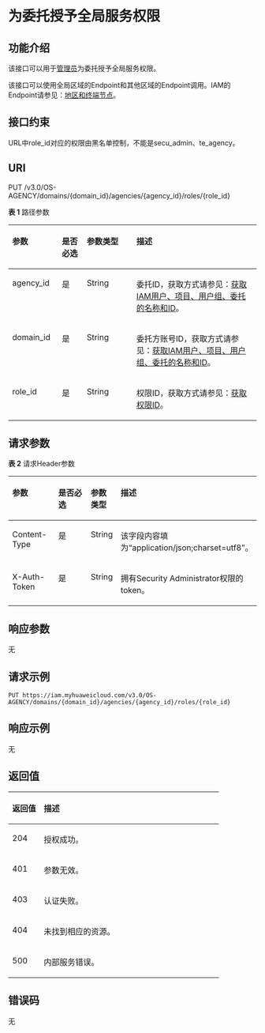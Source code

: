 # 为委托授予全局服务权限<a name="zh-cn_topic_0079467624"></a>

## 功能介绍<a name="zh-cn_topic_0222594367_section1583144915555"></a>

该接口可以用于[管理员](https://support.huaweicloud.com/usermanual-iam/zh-cn_topic_0079496985.html)为委托授予全局服务权限。

该接口可以使用全局区域的Endpoint和其他区域的Endpoint调用。IAM的Endpoint请参见：[地区和终端节点](https://developer.huaweicloud.com/endpoint?IAM)。

## 接口约束<a name="zh-cn_topic_0222594367_section384449125512"></a>

URL中role\_id对应的权限由黑名单控制，不能是secu\_admin、te\_agency。

## URI<a name="zh-cn_topic_0222594367_section1985749155519"></a>

PUT /v3.0/OS-AGENCY/domains/\{domain\_id\}/agencies/\{agency\_id\}/roles/\{role\_id\}

**表 1**  路径参数

<a name="zh-cn_topic_0222594367_table178744945512"></a>
<table><thead align="left"><tr id="zh-cn_topic_0222594367_row28644912552"><th class="cellrowborder" valign="top" width="20%" id="mcps1.2.5.1.1"><p id="zh-cn_topic_0222594367_p1887149115513"><a name="zh-cn_topic_0222594367_p1887149115513"></a><a name="zh-cn_topic_0222594367_p1887149115513"></a>参数</p>
</th>
<th class="cellrowborder" valign="top" width="10%" id="mcps1.2.5.1.2"><p id="zh-cn_topic_0222594367_p18881649185510"><a name="zh-cn_topic_0222594367_p18881649185510"></a><a name="zh-cn_topic_0222594367_p18881649185510"></a>是否必选</p>
</th>
<th class="cellrowborder" valign="top" width="20%" id="mcps1.2.5.1.3"><p id="zh-cn_topic_0222594367_p1488114917557"><a name="zh-cn_topic_0222594367_p1488114917557"></a><a name="zh-cn_topic_0222594367_p1488114917557"></a>参数类型</p>
</th>
<th class="cellrowborder" valign="top" width="50%" id="mcps1.2.5.1.4"><p id="zh-cn_topic_0222594367_p138912495555"><a name="zh-cn_topic_0222594367_p138912495555"></a><a name="zh-cn_topic_0222594367_p138912495555"></a>描述</p>
</th>
</tr>
</thead>
<tbody><tr id="zh-cn_topic_0222594367_row19861949135517"><td class="cellrowborder" valign="top" width="20%" headers="mcps1.2.5.1.1 "><p id="zh-cn_topic_0222594367_p1889144935512"><a name="zh-cn_topic_0222594367_p1889144935512"></a><a name="zh-cn_topic_0222594367_p1889144935512"></a>agency_id</p>
</td>
<td class="cellrowborder" valign="top" width="10%" headers="mcps1.2.5.1.2 "><p id="zh-cn_topic_0222594367_p1789164955517"><a name="zh-cn_topic_0222594367_p1789164955517"></a><a name="zh-cn_topic_0222594367_p1789164955517"></a>是</p>
</td>
<td class="cellrowborder" valign="top" width="20%" headers="mcps1.2.5.1.3 "><p id="zh-cn_topic_0222594367_p59054905512"><a name="zh-cn_topic_0222594367_p59054905512"></a><a name="zh-cn_topic_0222594367_p59054905512"></a>String</p>
</td>
<td class="cellrowborder" valign="top" width="50%" headers="mcps1.2.5.1.4 "><p id="zh-cn_topic_0222594367_p17908491553"><a name="zh-cn_topic_0222594367_p17908491553"></a><a name="zh-cn_topic_0222594367_p17908491553"></a>委托ID，获取方式请参见：<a href="获取IAM用户-项目-用户组-委托的名称和ID.md">获取IAM用户、项目、用户组、委托的名称和ID</a>。</p>
</td>
</tr>
<tr id="zh-cn_topic_0222594367_row78614912553"><td class="cellrowborder" valign="top" width="20%" headers="mcps1.2.5.1.1 "><p id="zh-cn_topic_0222594367_p1591649115519"><a name="zh-cn_topic_0222594367_p1591649115519"></a><a name="zh-cn_topic_0222594367_p1591649115519"></a>domain_id</p>
</td>
<td class="cellrowborder" valign="top" width="10%" headers="mcps1.2.5.1.2 "><p id="zh-cn_topic_0222594367_p13911149125511"><a name="zh-cn_topic_0222594367_p13911149125511"></a><a name="zh-cn_topic_0222594367_p13911149125511"></a>是</p>
</td>
<td class="cellrowborder" valign="top" width="20%" headers="mcps1.2.5.1.3 "><p id="zh-cn_topic_0222594367_p492204911554"><a name="zh-cn_topic_0222594367_p492204911554"></a><a name="zh-cn_topic_0222594367_p492204911554"></a>String</p>
</td>
<td class="cellrowborder" valign="top" width="50%" headers="mcps1.2.5.1.4 "><p id="zh-cn_topic_0222594367_p192164919553"><a name="zh-cn_topic_0222594367_p192164919553"></a><a name="zh-cn_topic_0222594367_p192164919553"></a>委托方账号ID，获取方式请参见：<a href="获取IAM用户-项目-用户组-委托的名称和ID.md">获取IAM用户、项目、用户组、委托的名称和ID</a>。</p>
</td>
</tr>
<tr id="zh-cn_topic_0222594367_row208654915553"><td class="cellrowborder" valign="top" width="20%" headers="mcps1.2.5.1.1 "><p id="zh-cn_topic_0222594367_p1893124913558"><a name="zh-cn_topic_0222594367_p1893124913558"></a><a name="zh-cn_topic_0222594367_p1893124913558"></a>role_id</p>
</td>
<td class="cellrowborder" valign="top" width="10%" headers="mcps1.2.5.1.2 "><p id="zh-cn_topic_0222594367_p14941749155520"><a name="zh-cn_topic_0222594367_p14941749155520"></a><a name="zh-cn_topic_0222594367_p14941749155520"></a>是</p>
</td>
<td class="cellrowborder" valign="top" width="20%" headers="mcps1.2.5.1.3 "><p id="zh-cn_topic_0222594367_p1195349205517"><a name="zh-cn_topic_0222594367_p1195349205517"></a><a name="zh-cn_topic_0222594367_p1195349205517"></a>String</p>
</td>
<td class="cellrowborder" valign="top" width="50%" headers="mcps1.2.5.1.4 "><p id="zh-cn_topic_0222594367_p1395249145511"><a name="zh-cn_topic_0222594367_p1395249145511"></a><a name="zh-cn_topic_0222594367_p1395249145511"></a>权限ID，获取方式请参见：<a href="查询权限列表.md">获取权限ID</a>。</p>
</td>
</tr>
</tbody>
</table>

## 请求参数<a name="zh-cn_topic_0222594367_section139614917551"></a>

**表 2**  请求Header参数

<a name="zh-cn_topic_0222594367_HeaderParameter"></a>
<table><thead align="left"><tr id="zh-cn_topic_0222594367_row496849185515"><th class="cellrowborder" valign="top" width="20%" id="mcps1.2.5.1.1"><p id="zh-cn_topic_0222594367_p2978499558"><a name="zh-cn_topic_0222594367_p2978499558"></a><a name="zh-cn_topic_0222594367_p2978499558"></a>参数</p>
</th>
<th class="cellrowborder" valign="top" width="20%" id="mcps1.2.5.1.2"><p id="zh-cn_topic_0222594367_p897449195514"><a name="zh-cn_topic_0222594367_p897449195514"></a><a name="zh-cn_topic_0222594367_p897449195514"></a>是否必选</p>
</th>
<th class="cellrowborder" valign="top" width="10%" id="mcps1.2.5.1.3"><p id="zh-cn_topic_0222594367_p49854919555"><a name="zh-cn_topic_0222594367_p49854919555"></a><a name="zh-cn_topic_0222594367_p49854919555"></a>参数类型</p>
</th>
<th class="cellrowborder" valign="top" width="50%" id="mcps1.2.5.1.4"><p id="zh-cn_topic_0222594367_p179884919556"><a name="zh-cn_topic_0222594367_p179884919556"></a><a name="zh-cn_topic_0222594367_p179884919556"></a>描述</p>
</th>
</tr>
</thead>
<tbody><tr id="zh-cn_topic_0222594367_row169684919554"><td class="cellrowborder" valign="top" width="20%" headers="mcps1.2.5.1.1 "><p id="zh-cn_topic_0222594367_p1098154915551"><a name="zh-cn_topic_0222594367_p1098154915551"></a><a name="zh-cn_topic_0222594367_p1098154915551"></a>Content-Type</p>
</td>
<td class="cellrowborder" valign="top" width="20%" headers="mcps1.2.5.1.2 "><p id="zh-cn_topic_0222594367_p149913491551"><a name="zh-cn_topic_0222594367_p149913491551"></a><a name="zh-cn_topic_0222594367_p149913491551"></a>是</p>
</td>
<td class="cellrowborder" valign="top" width="10%" headers="mcps1.2.5.1.3 "><p id="zh-cn_topic_0222594367_p159924919555"><a name="zh-cn_topic_0222594367_p159924919555"></a><a name="zh-cn_topic_0222594367_p159924919555"></a>String</p>
</td>
<td class="cellrowborder" valign="top" width="50%" headers="mcps1.2.5.1.4 "><p id="zh-cn_topic_0222594367_p29974925518"><a name="zh-cn_topic_0222594367_p29974925518"></a><a name="zh-cn_topic_0222594367_p29974925518"></a>该字段内容填为“application/json;charset=utf8”。</p>
</td>
</tr>
<tr id="zh-cn_topic_0222594367_row8967498555"><td class="cellrowborder" valign="top" width="20%" headers="mcps1.2.5.1.1 "><p id="zh-cn_topic_0222594367_p1710024914559"><a name="zh-cn_topic_0222594367_p1710024914559"></a><a name="zh-cn_topic_0222594367_p1710024914559"></a>X-Auth-Token</p>
</td>
<td class="cellrowborder" valign="top" width="20%" headers="mcps1.2.5.1.2 "><p id="zh-cn_topic_0222594367_p19101144917557"><a name="zh-cn_topic_0222594367_p19101144917557"></a><a name="zh-cn_topic_0222594367_p19101144917557"></a>是</p>
</td>
<td class="cellrowborder" valign="top" width="10%" headers="mcps1.2.5.1.3 "><p id="zh-cn_topic_0222594367_p18101124917559"><a name="zh-cn_topic_0222594367_p18101124917559"></a><a name="zh-cn_topic_0222594367_p18101124917559"></a>String</p>
</td>
<td class="cellrowborder" valign="top" width="50%" headers="mcps1.2.5.1.4 "><p id="zh-cn_topic_0222594367_p210124925512"><a name="zh-cn_topic_0222594367_p210124925512"></a><a name="zh-cn_topic_0222594367_p210124925512"></a>拥有Security Administrator权限的token。</p>
</td>
</tr>
</tbody>
</table>

## 响应参数<a name="zh-cn_topic_0222594367_section6102124917554"></a>

无

## 请求示例<a name="zh-cn_topic_0222594367_section19102164995518"></a>

```
PUT https://iam.myhuaweicloud.com/v3.0/OS-AGENCY/domains/{domain_id}/agencies/{agency_id}/roles/{role_id}
```

## 响应示例<a name="zh-cn_topic_0222594367_section16106249125518"></a>

无

## 返回值<a name="zh-cn_topic_0222594367_section21071249185514"></a>

<a name="zh-cn_topic_0222594367_table1486"></a>
<table><thead align="left"><tr id="zh-cn_topic_0222594367_row18107249155519"><th class="cellrowborder" valign="top" width="15%" id="mcps1.1.3.1.1"><p id="zh-cn_topic_0222594367_p810824918558"><a name="zh-cn_topic_0222594367_p810824918558"></a><a name="zh-cn_topic_0222594367_p810824918558"></a>返回值</p>
</th>
<th class="cellrowborder" valign="top" width="85%" id="mcps1.1.3.1.2"><p id="zh-cn_topic_0222594367_p201081749195513"><a name="zh-cn_topic_0222594367_p201081749195513"></a><a name="zh-cn_topic_0222594367_p201081749195513"></a>描述</p>
</th>
</tr>
</thead>
<tbody><tr id="zh-cn_topic_0222594367_row11107184925510"><td class="cellrowborder" valign="top" width="15%" headers="mcps1.1.3.1.1 "><p id="zh-cn_topic_0222594367_p14109124925518"><a name="zh-cn_topic_0222594367_p14109124925518"></a><a name="zh-cn_topic_0222594367_p14109124925518"></a>204</p>
</td>
<td class="cellrowborder" valign="top" width="85%" headers="mcps1.1.3.1.2 "><p id="zh-cn_topic_0222594367_p21090490556"><a name="zh-cn_topic_0222594367_p21090490556"></a><a name="zh-cn_topic_0222594367_p21090490556"></a>授权成功。</p>
</td>
</tr>
<tr id="zh-cn_topic_0222594367_row31076491555"><td class="cellrowborder" valign="top" width="15%" headers="mcps1.1.3.1.1 "><p id="zh-cn_topic_0222594367_p10109549175516"><a name="zh-cn_topic_0222594367_p10109549175516"></a><a name="zh-cn_topic_0222594367_p10109549175516"></a>401</p>
</td>
<td class="cellrowborder" valign="top" width="85%" headers="mcps1.1.3.1.2 "><p id="zh-cn_topic_0222594367_p101109491552"><a name="zh-cn_topic_0222594367_p101109491552"></a><a name="zh-cn_topic_0222594367_p101109491552"></a>参数无效。</p>
</td>
</tr>
<tr id="zh-cn_topic_0222594367_row610834914555"><td class="cellrowborder" valign="top" width="15%" headers="mcps1.1.3.1.1 "><p id="zh-cn_topic_0222594367_p7110194917556"><a name="zh-cn_topic_0222594367_p7110194917556"></a><a name="zh-cn_topic_0222594367_p7110194917556"></a>403</p>
</td>
<td class="cellrowborder" valign="top" width="85%" headers="mcps1.1.3.1.2 "><p id="zh-cn_topic_0222594367_p11101649165517"><a name="zh-cn_topic_0222594367_p11101649165517"></a><a name="zh-cn_topic_0222594367_p11101649165517"></a>认证失败。</p>
</td>
</tr>
<tr id="zh-cn_topic_0222594367_row1610812493556"><td class="cellrowborder" valign="top" width="15%" headers="mcps1.1.3.1.1 "><p id="zh-cn_topic_0222594367_p10111124912554"><a name="zh-cn_topic_0222594367_p10111124912554"></a><a name="zh-cn_topic_0222594367_p10111124912554"></a>404</p>
</td>
<td class="cellrowborder" valign="top" width="85%" headers="mcps1.1.3.1.2 "><p id="zh-cn_topic_0222594367_p1911134912557"><a name="zh-cn_topic_0222594367_p1911134912557"></a><a name="zh-cn_topic_0222594367_p1911134912557"></a>未找到相应的资源。</p>
</td>
</tr>
<tr id="zh-cn_topic_0222594367_row12108204914554"><td class="cellrowborder" valign="top" width="15%" headers="mcps1.1.3.1.1 "><p id="zh-cn_topic_0222594367_p7111184916551"><a name="zh-cn_topic_0222594367_p7111184916551"></a><a name="zh-cn_topic_0222594367_p7111184916551"></a>500</p>
</td>
<td class="cellrowborder" valign="top" width="85%" headers="mcps1.1.3.1.2 "><p id="zh-cn_topic_0222594367_p12111184917556"><a name="zh-cn_topic_0222594367_p12111184917556"></a><a name="zh-cn_topic_0222594367_p12111184917556"></a>内部服务错误。</p>
</td>
</tr>
</tbody>
</table>

## 错误码<a name="zh-cn_topic_0222594367_section01121749205512"></a>

无

